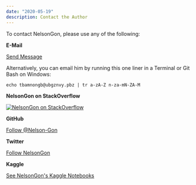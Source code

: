 ```yaml
---
date: "2020-05-19"
description: Contact the Author
---
```


To contact NelsonGon, please use any of the following:

**E-Mail**

[Send Message](mailto://gonzabato@hotmail.com)

Alternatively, you can email him by running this one liner in a Terminal or Git Bash on Windows:

`echo tbamnongb@ubgznvy.pbz | tr a-zA-Z n-za-mN-ZA-M`

**NelsonGon on StackOverflow**

[![NelsonGon on StackOverflow](https://stackoverflow.com/users/flair/10323798.png)](https://stackoverflow.com/users/10323798/nelsongon?tab=profile)

**GitHub**

<a class="github-button" href="https://github.com/Nelson-Gon" data-size="large" aria-label="Follow @Nelson-Gon on GitHub">Follow @Nelson-Gon</a>

**Twitter**

<a href="http://twitter.com/neuronelsongon" class="twitter-follow-button" data-show-count="false">Follow NelsonGon</a>
<script src="http://platform.twitter.com/widgets.js" type="text/javascript"></script>


**Kaggle**

[See NelsonGon's Kaggle Notebooks](https://www.kaggle.com/gonnel)

